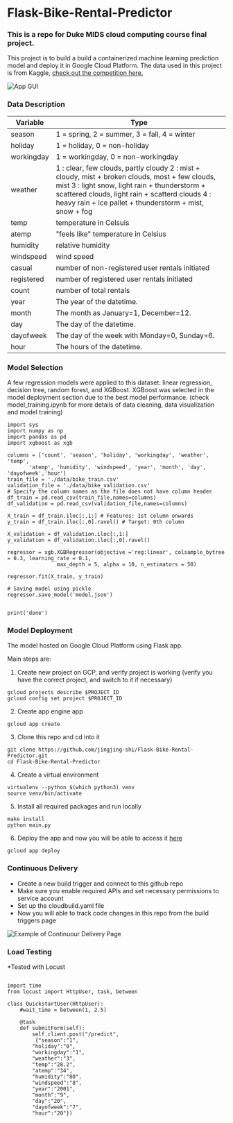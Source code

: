 # Flask-Bike-Rental-Predictor

### This is a repo for Duke MIDS cloud computing course final project.

This project is to build a build a containerized machine learning prediction model and deploy it in Google Cloud Platform. The data used in this project is from Kaggle, [check out the competition here.](https://www.kaggle.com/c/bike-sharing-demand)

![App GUI](https://user-images.githubusercontent.com/56423760/116678129-9359cd00-a9db-11eb-83c6-7c2f777ae200.png)
### Data Description

| Variable   | Type                                                                                                                                                                                                                                                           |
|------------|----------------------------------------------------------------------------------------------------------------------------------------------------------------------------------------------------------------------------------------------------------------|
| season     | 1 = spring, 2 = summer, 3 = fall, 4 = winter                                                                                                                                                                                                                   |
| holiday    | 1 = holiday, 0 = non-holiday                                                                                                                                                                                                                                   |
| workingday | 1 = workingday, 0 = non-workingday                                                                                                                                                                                                                             |
| weather    | 1 : clear, few clouds, partly cloudy 2 : mist + cloudy, mist + broken clouds, most + few clouds, mist 3 : light snow, light rain + thunderstorm + scattered clouds, light rain + scatterd clouds 4 : heavy rain + ice pallet + thunderstorm + mist, snow + fog |
| temp       | temperature in Celsuis                                                                                                                                                                                                                                         |
| atemp      | "feels like" temperature in Celsius                                                                                                                                                                                                                            |
| humidity   | relative humidity                                                                                                                                                                                                                                              |
| windspeed  | wind speed                                                                                                                                                                                                                                                     |
| casual     | number of non-registered user rentals initiated                                                                                                                                                                                                                |
| registered | number of registered user rentals initiated                                                                                                                                                                                                                    |
| count      | number of total rentals                                                                                                                                                                                                                                        |
| year       | The year of the datetime.                                                                                                                                                                                                                                      |
| month      | The month as January=1, December=12.                                                                                                                                                                                                                           |
| day        | The day of the datetime.                                                                                                                                                                                                                                       |
| dayofweek  | The day of the week with Monday=0, Sunday=6.                                                                                                                                                                                                                   |
| hour       | The hours of the datetime.                                                                                                                                                                                                                                     |

### Model Selection

A few regression models were applied to this dataset: linear regression, decision tree, random forest, and XGBoost. XGBoost was selected in the model deployment section due to the best model performance. (check model_training.ipynb for more details of data cleaning, data visualization and model training)

```
import sys
import numpy as np
import pandas as pd
import xgboost as xgb

columns = ['count', 'season', 'holiday', 'workingday', 'weather', 'temp',
       'atemp', 'humidity', 'windspeed', 'year', 'month', 'day', 'dayofweek','hour']
train_file = './data/bike_train.csv'
validation_file = './data/bike_validation.csv'
# Specify the column names as the file does not have column header
df_train = pd.read_csv(train_file,names=columns)
df_validation = pd.read_csv(validation_file,names=columns)

X_train = df_train.iloc[:,1:] # Features: 1st column onwards 
y_train = df_train.iloc[:,0].ravel() # Target: 0th column

X_validation = df_validation.iloc[:,1:]
y_validation = df_validation.iloc[:,0].ravel()

regressor = xgb.XGBRegressor(objective ='reg:linear', colsample_bytree = 0.3, learning_rate = 0.1,
                max_depth = 5, alpha = 10, n_estimators = 50)

regressor.fit(X_train, y_train)

# Saving model using pickle
regressor.save_model('model.json')


print('done')
```

### Model Deployment

The model hosted on Google Cloud Platform using Flask app.

Main steps are:

1. Create new project on GCP, and verify project is working (verify you have the correct project, and switch to it if necessary)

```
gcloud projects describe $PROJECT_ID
gcloud config set project $PROJECT_ID
```

2. Create app engine app

```
gcloud app create
```

3. Clone this repo and cd into it

```
git clone https://github.com/jingjing-shi/Flask-Bike-Rental-Predictor.git
cd Flask-Bike-Rental-Predictor
```

4. Create a virtual environment

```
virtualenv --python $(which python3) venv
source venv/bin/activate
```

5. Install all required packages and run locally
```
make install
python main.py 
```

6. Deploy the app and now you will be able to access it [here](https://bike-rental-312210.ue.r.appspot.com)

```
gcloud app deploy
```

### Continuous Delivery

* Create a new build trigger and connect to this github repo
* Make sure you enable required APIs and set necessary permissions to service account
* Set up the cloudbuild.yaml file
* Now you will able to track code changes in this repo from the build triggers page

![Example of Continuour Delivery Page](https://user-images.githubusercontent.com/56423760/116678445-e59aee00-a9db-11eb-91b0-3518f19feed8.png)
### Load Testing

*Tested with Locust

```

import time
from locust import HttpUser, task, between

class QuickstartUser(HttpUser):
    #wait_time = between(1, 2.5)

    @task
    def submitForm(self):
        self.client.post("/predict", 		 
         {"season":"1",
        "holiday":"0",
        "workingday":"1",
        "weather":"3",
        "temp":"28.2",
        "atemp":"34",
        "humidity":"80",
        "windspeed":"8",
        "year":"2001",
        "month":"9",
        "day":"20",
        "dayofweek":"7",
        "hour":"20"})

```
